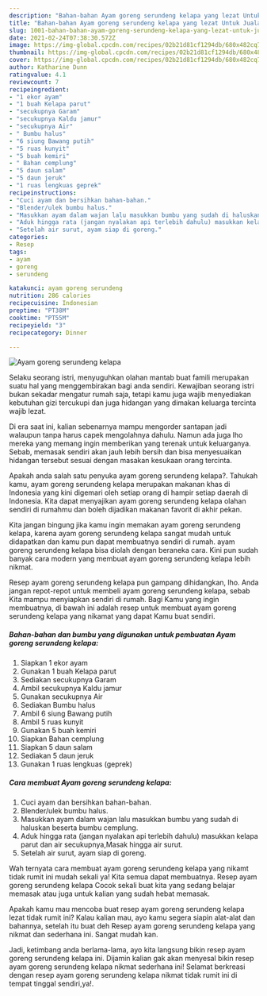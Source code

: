 ```yaml
---
description: "Bahan-bahan Ayam goreng serundeng kelapa yang lezat Untuk Jualan"
title: "Bahan-bahan Ayam goreng serundeng kelapa yang lezat Untuk Jualan"
slug: 1001-bahan-bahan-ayam-goreng-serundeng-kelapa-yang-lezat-untuk-jualan
date: 2021-02-24T07:38:30.572Z
image: https://img-global.cpcdn.com/recipes/02b21d81cf1294db/680x482cq70/ayam-goreng-serundeng-kelapa-foto-resep-utama.jpg
thumbnail: https://img-global.cpcdn.com/recipes/02b21d81cf1294db/680x482cq70/ayam-goreng-serundeng-kelapa-foto-resep-utama.jpg
cover: https://img-global.cpcdn.com/recipes/02b21d81cf1294db/680x482cq70/ayam-goreng-serundeng-kelapa-foto-resep-utama.jpg
author: Katharine Dunn
ratingvalue: 4.1
reviewcount: 7
recipeingredient:
- "1 ekor ayam"
- "1 buah Kelapa parut"
- "secukupnya Garam"
- "secukupnya Kaldu jamur"
- "secukupnya Air"
- " Bumbu halus"
- "6 siung Bawang putih"
- "5 ruas kunyit"
- "5 buah kemiri"
- " Bahan cemplung"
- "5 daun salam"
- "5 daun jeruk"
- "1 ruas lengkuas geprek"
recipeinstructions:
- "Cuci ayam dan bersihkan bahan-bahan."
- "Blender/ulek bumbu halus."
- "Masukkan ayam dalam wajan lalu masukkan bumbu yang sudah di haluskan beserta bumbu cemplung."
- "Aduk hingga rata (jangan nyalakan api terlebih dahulu) masukkan kelapa parut dan air secukupnya,Masak hingga air surut."
- "Setelah air surut, ayam siap di goreng."
categories:
- Resep
tags:
- ayam
- goreng
- serundeng

katakunci: ayam goreng serundeng 
nutrition: 286 calories
recipecuisine: Indonesian
preptime: "PT38M"
cooktime: "PT55M"
recipeyield: "3"
recipecategory: Dinner

---
```



![Ayam goreng serundeng kelapa](https://img-global.cpcdn.com/recipes/02b21d81cf1294db/680x482cq70/ayam-goreng-serundeng-kelapa-foto-resep-utama.jpg)

Selaku seorang istri, menyuguhkan olahan mantab buat famili merupakan suatu hal yang menggembirakan bagi anda sendiri. Kewajiban seorang istri bukan sekadar mengatur rumah saja, tetapi kamu juga wajib menyediakan kebutuhan gizi tercukupi dan juga hidangan yang dimakan keluarga tercinta wajib lezat.

Di era  saat ini, kalian sebenarnya mampu mengorder santapan jadi walaupun tanpa harus capek mengolahnya dahulu. Namun ada juga lho mereka yang memang ingin memberikan yang terenak untuk keluarganya. Sebab, memasak sendiri akan jauh lebih bersih dan bisa menyesuaikan hidangan tersebut sesuai dengan masakan kesukaan orang tercinta. 



Apakah anda salah satu penyuka ayam goreng serundeng kelapa?. Tahukah kamu, ayam goreng serundeng kelapa merupakan makanan khas di Indonesia yang kini digemari oleh setiap orang di hampir setiap daerah di Indonesia. Kita dapat menyajikan ayam goreng serundeng kelapa olahan sendiri di rumahmu dan boleh dijadikan makanan favorit di akhir pekan.

Kita jangan bingung jika kamu ingin memakan ayam goreng serundeng kelapa, karena ayam goreng serundeng kelapa sangat mudah untuk didapatkan dan kamu pun dapat membuatnya sendiri di rumah. ayam goreng serundeng kelapa bisa diolah dengan beraneka cara. Kini pun sudah banyak cara modern yang membuat ayam goreng serundeng kelapa lebih nikmat.

Resep ayam goreng serundeng kelapa pun gampang dihidangkan, lho. Anda jangan repot-repot untuk membeli ayam goreng serundeng kelapa, sebab Kita mampu menyiapkan sendiri di rumah. Bagi Kamu yang ingin membuatnya, di bawah ini adalah resep untuk membuat ayam goreng serundeng kelapa yang nikamat yang dapat Kamu buat sendiri.

<!--inarticleads1-->

##### Bahan-bahan dan bumbu yang digunakan untuk pembuatan Ayam goreng serundeng kelapa:

1. Siapkan 1 ekor ayam
1. Gunakan 1 buah Kelapa parut
1. Sediakan secukupnya Garam
1. Ambil secukupnya Kaldu jamur
1. Gunakan secukupnya Air
1. Sediakan  Bumbu halus
1. Ambil 6 siung Bawang putih
1. Ambil 5 ruas kunyit
1. Gunakan 5 buah kemiri
1. Siapkan  Bahan cemplung
1. Siapkan 5 daun salam
1. Sediakan 5 daun jeruk
1. Gunakan 1 ruas lengkuas (geprek)




<!--inarticleads2-->

##### Cara membuat Ayam goreng serundeng kelapa:

1. Cuci ayam dan bersihkan bahan-bahan.
1. Blender/ulek bumbu halus.
1. Masukkan ayam dalam wajan lalu masukkan bumbu yang sudah di haluskan beserta bumbu cemplung.
1. Aduk hingga rata (jangan nyalakan api terlebih dahulu) masukkan kelapa parut dan air secukupnya,Masak hingga air surut.
1. Setelah air surut, ayam siap di goreng.




Wah ternyata cara membuat ayam goreng serundeng kelapa yang nikamt tidak rumit ini mudah sekali ya! Kita semua dapat membuatnya. Resep ayam goreng serundeng kelapa Cocok sekali buat kita yang sedang belajar memasak atau juga untuk kalian yang sudah hebat memasak.

Apakah kamu mau mencoba buat resep ayam goreng serundeng kelapa lezat tidak rumit ini? Kalau kalian mau, ayo kamu segera siapin alat-alat dan bahannya, setelah itu buat deh Resep ayam goreng serundeng kelapa yang nikmat dan sederhana ini. Sangat mudah kan. 

Jadi, ketimbang anda berlama-lama, ayo kita langsung bikin resep ayam goreng serundeng kelapa ini. Dijamin kalian gak akan menyesal bikin resep ayam goreng serundeng kelapa nikmat sederhana ini! Selamat berkreasi dengan resep ayam goreng serundeng kelapa nikmat tidak rumit ini di tempat tinggal sendiri,ya!.

